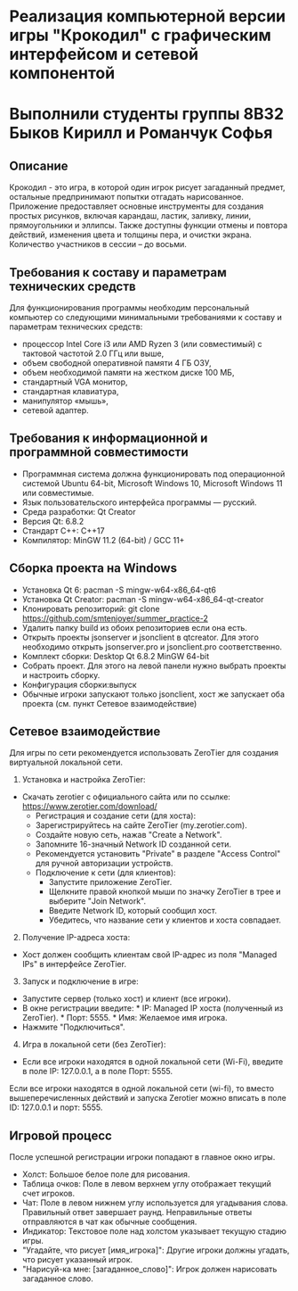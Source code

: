 # Реализация компьютерной версии игры "Крокодил" с графическим интерфейсом и сетевой компонентой
# Выполнили студенты группы 8В32 Быков Кирилл и Романчук Софья

## Описание
  Крокодил - это игра, в которой один игрок рисует загаданный предмет, остальные предпринимают попытки отгадать нарисованное. Приложение предоставляет основные инструменты для создания простых рисунков, включая карандаш, ластик, заливку, линии, прямоугольники и эллипсы. Также доступны функции отмены и повтора действий, изменения цвета и толщины пера, и очистки экрана. Количество участников в сессии – до восьми.

## Требования к составу и параметрам технических средств
Для функционирования программы необходим персональный компьютер со следующими минимальными требованиями к составу и параметрам технических средств:
  
*	процессор Intel Core i3 или AMD Ryzen 3 (или совместимый) с тактовой частотой 2.0 ГГц или выше,
*	объем свободной оперативной памяти 4 ГБ ОЗУ,
*	объем необходимой памяти на жестком диске 100 МБ,
*	стандартный VGA монитор,
*	стандартная клавиатура,
*	манипулятор «мышь»,
*	сетевой адаптер.
    
## Требования к информационной и программной совместимости
* Программная система должна функционировать под операционной системой Ubuntu 64-bit, Microsoft Windows 10, Microsoft Windows 11 или совместимые.
* Язык пользовательского интерфейса программы — русский.
* Среда разработки: Qt Creator 
* Версия Qt: 6.8.2
* Стандарт C++: C++17
* Компилятор: MinGW 11.2 (64-bit) / GCC 11+

## Сборка проекта на Windows
* Установка Qt 6: pacman -S mingw-w64-x86_64-qt6
* Установка Qt Creator: pacman -S mingw-w64-x86_64-qt-creator
* Клонировать репозиторий: git clone https://github.com/smtenjoyer/summer_practice-2
* Удалить папку build из обоих репозиториев если она есть. 
* Открыть проекты jsonserver и jsonclient в qtcreator. Для этого необходимо открыть jsonserver.pro и jsonclient.pro соответственно.
* Комплект сборки: Desktop Qt 6.8.2 MinGW 64-bit
* Собрать проект. Для этого на левой панели нужно выбрать проекты и настроить сборку.
* Конфигурация сборки:выпуск
* Обычные игроки запускают только jsonclient, хост же запускает оба проекта (см. пункт Сетевое взаимодействие)

## Сетевое взаимодействие
Для игры по сети рекомендуется использовать ZeroTier для создания виртуальной локальной сети.
1. Установка и настройка ZeroTier:
* Скачать zerotier с официального сайта или по ссылке: https://www.zerotier.com/download/
  *  Регистрация и создание сети (для хоста):
    *  Зарегистрируйтесь на сайте ZeroTier (my.zerotier.com).
    *  Создайте новую сеть, нажав "Create a Network".
    *  Запомните 16-значный Network ID созданной сети.
    *  Рекомендуется установить "Private" в разделе "Access Control" для ручной авторизации устройств.
  * Подключение к сети (для клиентов):
    *  Запустите приложение ZeroTier.
    *  Щелкните правой кнопкой мыши по значку ZeroTier в трее и выберите "Join Network".
    *  Введите Network ID, который сообщил хост.
    *  Убедитесь, что название сети у клиентов и хоста совпадает.
2. Получение IP-адреса хоста:
  *  Хост должен сообщить клиентам свой IP-адрес из поля "Managed IPs" в интерфейсе ZeroTier.
3. Запуск и подключение в игре:
  *  Запустите сервер (только хост) и клиент (все игроки).
  *  В окне регистрации введите:
    *  IP: Managed IP хоста (полученный из ZeroTier).
    *  Порт: 5555.
    *  Имя: Желаемое имя игрока.
  *  Нажмите "Подключиться".
4. Игра в локальной сети (без ZeroTier):
  *  Если все игроки находятся в одной локальной сети (Wi-Fi), введите в поле IP: 127.0.0.1, а в поле Порт: 5555.

Если все игроки находятся в одной локальной сети (wi-fi), то вместо вышеперечисленных действий и запуска Zerotier можно вписать в поле ID: 127.0.0.1 и порт: 5555.

## Игровой процесс
После успешной регистрации игроки попадают в главное окно игры.
*  Холст: Большое белое поле для рисования.
*  Таблица очков: Поле в левом верхнем углу отображает текущий счет игроков.
*  Чат: Поле в левом нижнем углу используется для угадывания слова. Правильный ответ завершает раунд. Неправильные ответы отправляются в чат как обычные сообщения.
*  Индикатор: Текстовое поле над холстом указывает текущую стадию игры.
  *  "Угадайте, что рисует [имя_игрока]": Другие игроки должны угадать, что рисует указанный игрок.
  *  "Нарисуй-ка мне: [загаданное_слово]": Игрок должен нарисовать загаданное слово.
    
